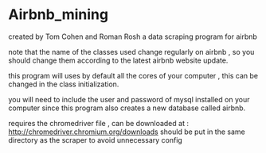 # Airbnb_mining 
created by Tom Cohen and Roman Rosh
a data scraping program for airbnb


note that the name of the classes used change regularly on airbnb , so you should change them according to the latest airbnb website update.

this program will uses by default all the cores of your computer , this can be changed in the class initialization.

you will need to include the user and password of mysql  installed on your computer since this program also creates a new database called airbnb.

requires the chromedriver file , can be downloaded at : http://chromedriver.chromium.org/downloads 
should be put in the same directory as the scraper to avoid unnecessary config
